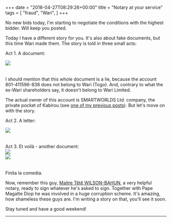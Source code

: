+++
date = "2018-04-27T08:29:26+00:00"
title = "Notary at your service"
tags = [
    "fraud",
    "Wari",
]
+++

No new bids today, I'm starting to negotiate the conditions with the highest bidder. Will keep you posted.  

Today I have a different story for you. It's also about fake documents, but this time Wari made them. The story is told in three small acts:

<!--more-->

Act 1. A document:
<div class="container" style="width:auto">
  <a target="blank" href="https://res.cloudinary.com/vincentstradic/image/upload/v1524497439/postnine/post_nine_pic_1.jpg">
    <img src="https://res.cloudinary.com/vincentstradic/image/upload/v1524497439/postnine/post_nine_pic_1.jpg" style="max-width:100%">
  </a>
</div>
<br></br>
I should mention that this whole document is a lie, because the account 801-411596-838 does not belong to Wari (Togo). And, contrary to what the ex-Wari shareholders say, it doesn't belong to Wari Limited.

The actual owner of this account is SMARTWORLDS Ltd. company, the private pocket of Kabirou (see [one of my previous posts](http://warileaks.com/the-structure-of-wari-group/)). But let's move on with the story.

Act 2. A letter:
<div class="container" style="width:auto">
  <a target="blank" href="https://res.cloudinary.com/vincentstradic/image/upload/v1524497952/postnine/post_nine_pic_2.jpg">
    <img src="https://res.cloudinary.com/vincentstradic/image/upload/v1524497952/postnine/post_nine_pic_2.jpg" style="max-width:100%">
  </a>
</div>
<br></br>
Act 3. Et voilà - another document:
<div class="container" style="width:auto">
  <a target="blank" href="https://res.cloudinary.com/vincentstradic/image/upload/v1524497438/postnine/post_nine_pic_3.jpg">
    <img src="https://res.cloudinary.com/vincentstradic/image/upload/v1524497438/postnine/post_nine_pic_3.jpg" style="max-width:100%">
  </a>
</div>
<div class="container" style="width:auto">
  <a target="blank" href="https://res.cloudinary.com/vincentstradic/image/upload/v1524497438/postnine/post_nine_pic_4.jpg">
    <img src="https://res.cloudinary.com/vincentstradic/image/upload/v1524497438/postnine/post_nine_pic_4.jpg" style="max-width:100%">
  </a>
</div>
<br></br>
Finita la comedia.

Now, remember this guy, [Maitre Têtê WILSON-BAHUN](mailto:tetewils3@gmail.com), a very helpful notary, ready to sign whatever he's asked to sign. Together with Pape Magatte Diop he was involved in a huge corruption scheme. It's amazing, how shameless these guys are. I'm writing a story on that, you'll see it soon.

Stay tuned and have a good weekend!

<hr>
